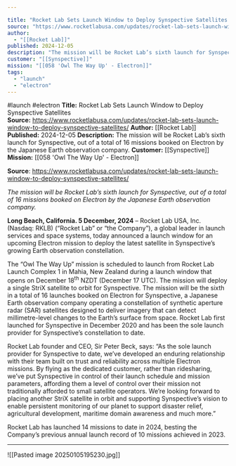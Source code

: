 ```yaml
---

title: "Rocket Lab Sets Launch Window to Deploy Synspective Satellites  "
source: "https://www.rocketlabusa.com/updates/rocket-lab-sets-launch-window-to-deploy-synspective-satellites/"
author:
  - "[[Rocket Lab]]"
published: 2024-12-05
description: "The mission will be Rocket Lab’s sixth launch for Synspective, out of a total of 16 missions booked on Electron by the Japanese Earth observation company."
customer: "[[Synspective]]"
mission: "[[058 'Owl The Way Up' - Electron]]"
tags:
  - "launch"
  - "electron"
---
```


#launch #electron
**Title:** Rocket Lab Sets Launch Window to Deploy Synspective Satellites  
**Source:** https://www.rocketlabusa.com/updates/rocket-lab-sets-launch-window-to-deploy-synspective-satellites/
**Author:** [[Rocket Lab]]
**Published:** 2024-12-05
**Description:** The mission will be Rocket Lab’s sixth launch for Synspective, out of a total of 16 missions booked on Electron by the Japanese Earth observation company.
**Customer:** [[Synspective]]
**Mission:** [[058 'Owl The Way Up' - Electron]]

**Source**: https://www.rocketlabusa.com/updates/rocket-lab-sets-launch-window-to-deploy-synspective-satellites/

*The mission will be Rocket Lab’s sixth launch for Synspective, out of a total of 16 missions booked on Electron by the Japanese Earth observation company.*

**Long Beach, California. 5 December, 2024** – Rocket Lab USA, Inc. (Nasdaq: RKLB) (“Rocket Lab” or “the Company”), a global leader in launch services and space systems, today announced a launch window for an upcoming Electron mission to deploy the latest satellite in Synspective’s growing Earth observation constellation.  

The “Owl The Way Up” mission is scheduled to launch from Rocket Lab Launch Complex 1 in Mahia, New Zealand during a launch window that opens on December 18<sup>th</sup> NZDT (December 17 UTC). The mission will deploy a single StriX satellite to orbit for Synspective. The mission will be the sixth in a total of 16 launches booked on Electron for Synspective, a Japanese Earth observation company operating a constellation of synthetic aperture radar (SAR) satellites designed to deliver imagery that can detect millimetre-level changes to the Earth’s surface from space. Rocket Lab first launched for Synspective in December 2020 and has been the sole launch provider for Synspective’s constellation to date.

Rocket Lab founder and CEO, Sir Peter Beck, says: “As the sole launch provider for Synspective to date, we’ve developed an enduring relationship with their team built on trust and reliability across multiple Electron missions. By flying as the dedicated customer, rather than ridesharing, we’ve put Synspective in control of their launch schedule and mission parameters, affording them a level of control over their mission not traditionally afforded to small satellite operators. We’re looking forward to placing another StriX satellite in orbit and supporting Synspective’s vision to enable persistent monitoring of our planet to support disaster relief, agricultural development, maritime domain awareness and much more.”

Rocket Lab has launched 14 missions to date in 2024, besting the Company’s previous annual launch record of 10 missions achieved in 2023.

---

![[Pasted image 20250105195230.jpg]]